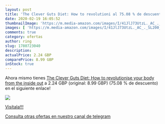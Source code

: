 ```yaml
---
layout: post
title: 'The Clever Guts Diet: How to revolutioni al 75.08 % de descuento'
date: 2020-02-19 16:05:52
thumbnailImage: 'https://m.media-amazon.com/images/I/41JlJ73UtzL._AC_._SL200_.jpg'
images: [ 'https://m.media-amazon.com/images/I/41JlJ73UtzL._AC_._SL200_.jpg' ]
comments: true
category: ofertas
author: ring
slug: 1780723040
description:
actualPrice: 2.24 GBP
comparePrice: 8.99 GBP
inStock: true
---
```


Ahora mismo tienes [The Clever Guts Diet: How to revolutionise your body from the inside out](https://www.amazon.co.uk/dp/1780723040/?tag=redken01-21) a 2.24 GBP (original: 8.99 GBP) (75.08 %  de descuento) en el siguiente enlace!

[![](https://m.media-amazon.com/images/I/41JlJ73UtzL._AC_._SL200_.jpg)](https://www.amazon.co.uk/dp/1780723040/?tag=redken01-21)

[Visítala!!!](https://www.amazon.co.uk/dp/1780723040/?tag=redken01-21)

[Consulta otras ofertas en nuestro canal de telegram](https://t.me/s/ofertas25)
